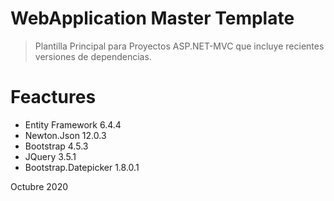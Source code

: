 ﻿# WebApplication Master Template
> Plantilla Principal para Proyectos ASP.NET-MVC que incluye recientes versiones de dependencias.

# Feactures

  - Entity Framework 6.4.4
  - Newton.Json 12.0.3
  - Bootstrap 4.5.3
  - JQuery 3.5.1
  - Bootstrap.Datepicker 1.8.0.1

Octubre 2020